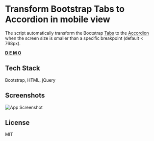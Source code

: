 # Transform Bootstrap Tabs to Accordion in mobile view

The script automatically transform the Bootstrap [Tabs](https://getbootstrap.com/docs/5.2/components/navs-tabs/) to the [Accordion](https://getbootstrap.com/docs/5.2/components/accordion/) when the screen size is smaller than a specific breakpoint (default < 768px).

[**D E M O**](https://geekster.pl/demo/transform-bootstrap-tabs-to-accordion/)

## Tech Stack

Bootstrap, HTML, jQuery

## Screenshots
![App Screenshot](https://geekster.pl/wp-content/uploads/2023/04/bootstrap-tabs-into-accordion.jpg "screen")

## License

MIT
